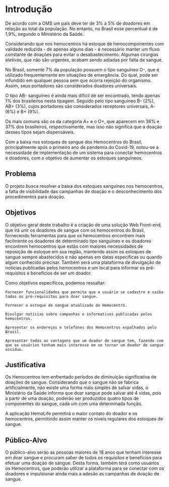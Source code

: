 # Introdução
De acordo com a OMS um país deve ter de 3% a 5% de doadores em relação ao total da população. No entanto, no Brasil esse percentual é de 1,9%, segundo o Ministério da Saúde.

Considerando que nos hemocentros há estoque de hemocomponentes com validade reduzida - de apenas alguns dias - é necessário manter um fluxo constante de doações para evitar o desabastecimento. Algumas cirurgias eletivas, que não são urgentes, acabam sendo adiadas por falta de sangue. 

No Brasil, somente 7% da população possuem o tipo sanguíneo O-, que é utilizado frequentemente em situações de emergência. Do qual, pode ser infundido em qualquer pessoa sem que ocorra rejeição do organismo. Assim, seus portadores são considerados doadores universais.  

O tipo AB- sanguíneo é ainda mais difícil de ser encontrado, tendo apenas 1% dos brasileiros nesta tipagem. Seguido pelo tipo sanguíneo B- (2%), AB+ (3%), cujos portadores são considerados receptores universais, A- (6%) e B+ (9%).  

Os mais comuns são os da categoria A+ e o O+, que aparecem em 36% e 37% dos brasileiros, respectivamente, mas isso não significa que a doação desses tipos sejam dispensáveis. 

Com a baixa nos estoques de sangue dos Hemocentros do Brasil, principalmente após o primeiro ano de pandemia do Covid-19, notou-se a necessidade de implementação de um sistema para conectar hemocentros e doadores, com o objetivo de aumentar os estoques sanguíneos.

## Problema
O projeto busca resolver a baixa dos estoques sanguíneo nos hemocentros, a falta de visibilidade das campanhas de doação e o desconhecimento dos procedimentos para doação.

## Objetivos
O objetivo geral deste trabalho é a criação de uma solução Web Front-end, que irá unir os doadores de sangue com os hemocentros do Brasil, fornecendo ferramentas para que os hemocentros encontrem mais facilmente os doadores de determinado tipo sanguíneo e os doadores encontrem hemocentros que estão com maiores necessidades de reposição de estoque em sua região, mantendo assim os estoques de sangue sempre abastecidos e não apenas em datas específicas ou quando algum conhecido precisar.
Também será uma plataforma de divulgação de notícias publicadas pelos hemocentros e um local para informar os pré-requisitos e benefícios de ser um doador.

Como objetivos específicos, podemos ressaltar: 

    Fornecer funcionalidades que permita que o usuário se cadastre e saiba todos os pré-requisitos para doar sangue. 

    Fornecer o estoque de sangue atualizado do Hemocentro. 
    
    Divulgar notícias sobre campanhas e informativos publicadas pelos hemocentros.

    Apresentar os endereços e telefones dos Hemocentros espalhados pelo Brasil. 

    Apresentar todas as vantagens que um doador de sangue tem, fazendo com que os usuários tenham mais interesse em se tornar um doador de sangue assíduo.   

## Justificativa

Os Hemocentros tem enfrentado períodos de diminuição significativa de doações de sangue.
Considerando que o sangue não se fabrica artificialmente, não existe uma forma mais simples de salvar vidas, o Ministério da Saúde informa que doar sangue pode salvar até 4 vidas, pois a partir de uma doação, poderão ser produzidos quatro tipos de componentes do sangue, cada um com uma determinada função. 

A aplicação HemoLife permitirá o maior contato do doador e os hemocentros, permitindo assim manter os níveis regulares dos estoques de sangue. 

## Público-Alvo

O público-alvo serão as pessoas maiores de 18 anos que tenham interesse em doar sangue e procuram saber de todos os requisitos e benefícios para efetuar uma doação de sangue. Desta forma, também terá como usuários os Hemocentros, que poderão utilizar a plataforma para se conectar com os doadores e impulsionar ainda mais a adesão as campanhas de doação de sangue. 
